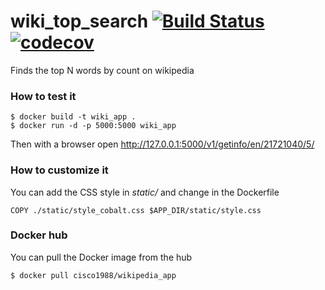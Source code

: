 # wiki_top_search [![Build Status](https://travis-ci.org/Flukas88/wiki_top_search.svg?branch=master)](https://travis-ci.org/Flukas88/wiki_top_search) [![codecov](https://codecov.io/gh/Flukas88/wiki_top_search/branch/master/graph/badge.svg)](https://codecov.io/gh/Flukas88/wiki_top_search)

Finds the top N words by count on wikipedia

### How to test it
    $ docker build -t wiki_app .
    $ docker run -d -p 5000:5000 wiki_app
  
Then with a browser open http://127.0.0.1:5000/v1/getinfo/en/21721040/5/

### How to customize it

You can add the CSS style in *static/* and change in the Dockerfile

    COPY ./static/style_cobalt.css $APP_DIR/static/style.css 

### Docker hub

You can pull the Docker image from the hub

    $ docker pull cisco1988/wikipedia_app
